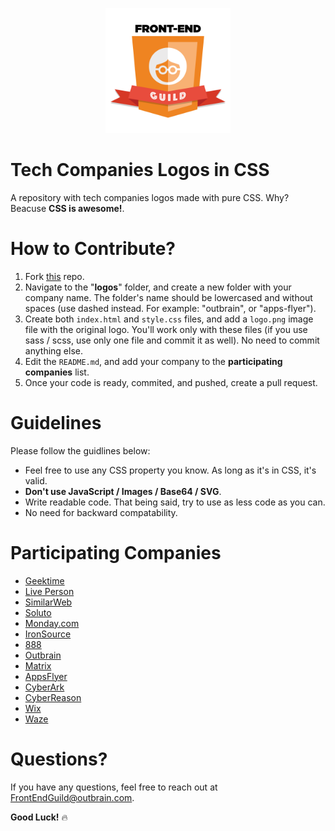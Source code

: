 <p align="center">
  <img src="assets/guild.png" height=200 alt="Outbrain's Front End Guild Logo" class="inline" />
</p>

# Tech Companies Logos in CSS
A repository with tech companies logos made with pure CSS. Why? Beacuse **CSS is awesome!**.

# How to Contribute?

1. Fork [this](https://github.com/outbrain/tech-companies-logos-in-css) repo.
2. Navigate to the "**logos**" folder, and create a new folder with your company name. The folder's name should be lowercased and without spaces (use dashed instead. For example: "outbrain", or "apps-flyer").
3. Create both `index.html` and `style.css` files, and add a `logo.png` image file with the original logo. You'll work only with these files (if you use sass / scss, use only one file and commit it as well). No need to commit anything else.
4. Edit the `README.md`, and add your company to the **participating companies** list.
5. Once your code is ready, commited, and pushed, create a pull request.

# Guidelines

Please follow the guidlines below:

- Feel free to use any CSS property you know. As long as it's in CSS, it's valid.
- **Don't use JavaScript / Images / Base64 / SVG**.
- Write readable code. That being said, try to use as less code as you can.
- No need for backward compatability.

# Participating Companies

- [Geektime](logos/geektime)
- [Live Person](logos/live-person)
- [SimilarWeb](logos/slimilarweb)
- [Soluto](logos/soluto)
- [Monday.com](logos/monday-com)
- [IronSource](logos/ironsource)
- [888](logos/888)
- [Outbrain](logos/outbrain)
- [Matrix](logos/matrix)
- [AppsFlyer](logos/apps-flyer)
- [CyberArk](logos/cyberark)
- [CyberReason](logos/cybereason)
- [Wix](logos/wix)
- [Waze](logos/waze)

# Questions?
[1]: mailto:FrontEndGuild@outbrain.com "FrontEndGuild@outbrain.com"
If you have any questions, feel free to reach out at [FrontEndGuild@outbrain.com][1].

**Good Luck!** 🔥
